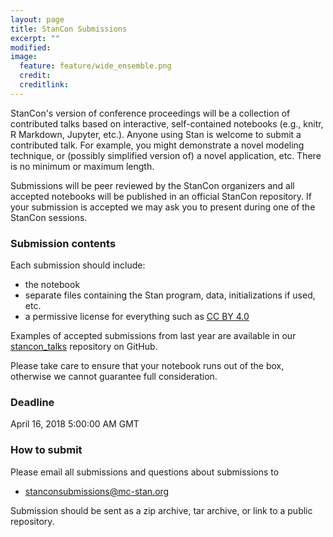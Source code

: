 ```yaml
---
layout: page
title: StanCon Submissions
excerpt: ""
modified:
image:
  feature: feature/wide_ensemble.png
  credit:
  creditlink:
---
```


StanCon's version of conference proceedings will be a collection of contributed
talks based on interactive, self-contained notebooks (e.g., knitr, R Markdown,
Jupyter, etc.). Anyone using Stan is welcome to submit a contributed talk. For
example, you might demonstrate a novel modeling technique, or (possibly
simplified version of) a novel application, etc. There is no minimum or maximum
length.

Submissions will be peer reviewed by the StanCon organizers and all accepted
notebooks will be published in an official StanCon repository. If your
submission is accepted we may ask you to present during one of the StanCon
sessions.

### Submission contents

Each submission should include:

* the notebook
* separate files containing the Stan program, data, initializations if used, etc.
* a permissive license for everything such as [CC BY 4.0](https://creativecommons.org/licenses/by/4.0/)

Examples of accepted submissions from last year are available in our 
[stancon_talks](https://github.com/stan-dev/stancon_talks/tree/master/2017/Contributed-Talks) 
repository on GitHub. 

Please take care to ensure that your notebook runs out of the box, otherwise we
cannot guarantee full consideration.



### Deadline

April 16, 2018 5:00:00 AM GMT

### How to submit

Please email all submissions and questions about submissions to

* <stanconsubmissions@mc-stan.org>

Submission should be sent as a zip archive, tar archive, or link to a public repository.
